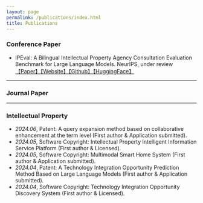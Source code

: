 ```yaml
---
layout: page
permalink: /publications/index.html
title: Publications
---
```


### Conference Paper
- IPEval: A Bilingual Intellectual Property Agency Consultation Evaluation Benchmark for Large Language Models. NeurIPS, under review <a href="https://arxiv.org/abs/2406.12386">【Paper】</a><a href="https://ipeval.github.io/">【Website】</a><a href="https://github.com/Mathsion2/IPEval">【Github】</a><a href="https://huggingface.co/datasets/Mathsion/IPEval">【HuggingFace】</a>

---

### Journal Paper

---

### Intellectual Property
- *2024.06*, Patent: A query expansion method based on collaborative enhancement at the term level (First author & Application submitted). 
- *2024.05*, Software Copyright: Intellectual Property Intelligent Information Service Platform (First author & Licensed).
- *2024.05*, Software Copyright: Multimodal Smart Home System (First author & Application submitted).
- *2024.04*, Patent: A Technology Integration Opportunity Prediction Method Based on Large Language Models (First author & Application submitted).
- *2024.04*, Software Copyright: Technology Integration Opportunity Discovery System (First author & Licensed).
